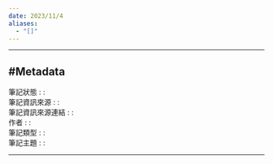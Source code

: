 ```yaml
---
date: 2023/11/4
aliases:
  - "[]"
---
```

---
#Metadata
---
筆記狀態 : : <br>
筆記資訊來源 : : <br>
筆記資訊來源連結 : : <br>
作者 : :<br>
筆記類型 : :<br>
筆記主題 : :<br>

---



